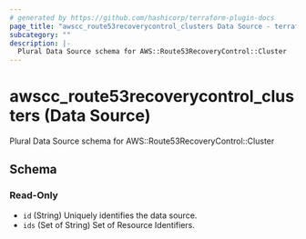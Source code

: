 ```yaml
---
# generated by https://github.com/hashicorp/terraform-plugin-docs
page_title: "awscc_route53recoverycontrol_clusters Data Source - terraform-provider-awscc"
subcategory: ""
description: |-
  Plural Data Source schema for AWS::Route53RecoveryControl::Cluster
---
```


# awscc_route53recoverycontrol_clusters (Data Source)

Plural Data Source schema for AWS::Route53RecoveryControl::Cluster



<!-- schema generated by tfplugindocs -->
## Schema

### Read-Only

- `id` (String) Uniquely identifies the data source.
- `ids` (Set of String) Set of Resource Identifiers.


